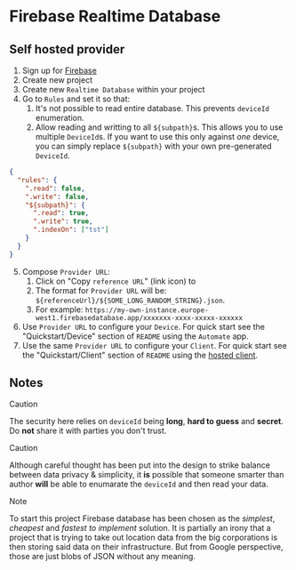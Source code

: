 # Firebase Realtime Database

## Self hosted provider
1. Sign up for [Firebase](https://firebase.google.com/)
2. Create new project
3. Create new `Realtime Database` within your project
4. Go to `Rules` and set it so that:
   1. It's not possible to read entire database. This prevents `deviceId` enumeration.
   2. Allow reading and writting to all `${subpath}`s. This allows you to use multiple `DeviceId`s. If you want to use this only against _one_ device, you can simply replace `${subpath}` with your own pre-generated `DeviceId`.
```json
{
  "rules": {
    ".read": false,
    ".write": false,
    "${subpath}": {
      ".read": true,
      ".write": true,
      ".indexOn": ["tst"]
    }
  }
}
```
5. Compose `Provider URL`:
   1. Click on "Copy `reference URL`" (link icon) to 
   2. The format for `Provider URL` will be: `${referenceUrl}/${SOME_LONG_RANDOM_STRING}.json`.
   3. For example: `https://my-own-instance.europe-west1.firebasedatabase.app/xxxxxxx-xxxx-xxxxx-xxxxxx`
6. Use `Provider URL` to configure your `Device`. For quick start see the "Quickstart/Device" section of `README` using the `Automate` app.
6. Use the same `Provider URL` to configure your `Client`. For quick start see the "Quickstart/Client" section of `README` using the [hosted client](https://the-mountains-are-calling.netlify.app/).

## Notes

> [!CAUTION]
> The security here relies on `deviceId` being **long**, **hard to guess** and **secret**. Do **not** share it with parties you don't trust.

> [!CAUTION]
> Although careful thought has been put into the design to strike balance between data privacy & simplicity, it **is** possible that someone smarter than author **will** be able to enumarate the `deviceId` and then read your data.

> [!NOTE]
> To start this project Firebase database has been chosen as the _simplest_, _cheapest_ and _fastest to implement_ solution. It is partially an irony that a project that is trying to take out location data from the big corporations is then storing said data on their infrastructure. But from Google perspective, those are just blobs of JSON without any meaning.
